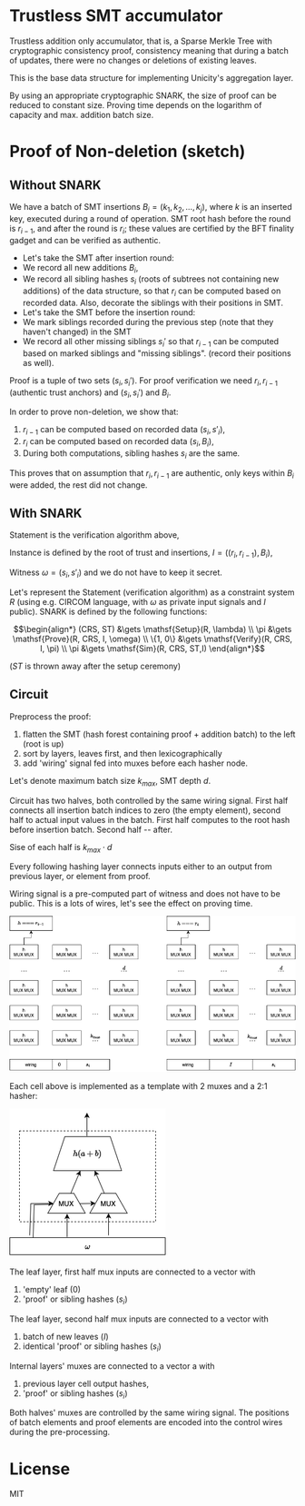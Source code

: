 # Trustless SMT accumulator

Trustless addition only accumulator, that is, a Sparse Merkle Tree with cryptographic consistency proof, consistency meaning that during a batch of updates, there were no changes or deletions of existing leaves.

This is the base data structure for implementing Unicity's aggregation layer.

By using an appropriate cryptographic SNARK, the size of proof can be reduced to constant size. Proving time depends on the logarithm of capacity and max. addition batch size.

# Proof of Non-deletion (sketch)

## Without SNARK

We have a batch of SMT insertions $B_i = (k_1, k_2, \dots, k_j)$, where $k$ is an inserted key, executed during a round of operation. SMT root hash before the round is $r_{i-1}$, and after the round is $r_i$; these values are certified by the BFT finality gadget and can be verified as authentic.

   - Let's take the SMT after insertion round:
   - We record all new additions $B_i$,
   - We record all sibling hashes $s_i$ (roots of subtrees not containing new additions) of the data structure, so that $r_i$ can be computed based on recorded data. Also, decorate the siblings with their positions in SMT.
   - Let's take the SMT before the insertion round:
   - We mark siblings recorded during the previous step (note that they haven't changed) in the SMT
   - We record all other missing siblings $s_i'$ so that $r_{i-1}$ can be computed based on marked siblings and "missing siblings". (record their positions as well).


Proof is a tuple of two sets $(s_i, s_i')$. For proof verification we need $r_i, r_{i-1}$ (authentic trust anchors) and $(s_i, s_i')$ and $B_i$.

In order to prove non-deletion, we show that:

1. $r_{i-1}$ can be computed based on recorded data $(s_i, s'_i)$,
1. $r_i$ can be computed based on recorded data $(s_i, B_i)$,
1. During both computations, sibling hashes $s_i$  are the same.

This proves that on assumption that $r_i, r_{i-1}$ are authentic, only keys within $B_i$ were added, the rest did not change.


## With SNARK

Statement is the verification algorithm above,

Instance is defined by the root of trust and insertions, $I = ((r_i, r_{i-1}),B_i)$,

Witness $\omega = (s_i, s'_i)$ and we do not have to keep it secret.

Let's represent the Statement (verification algorithm) as a constraint system $R$ (using e.g. CIRCOM language, with $\omega$ as private input signals and $I$ public). SNARK is defined by the following functions:

$$\begin{align*}
(CRS, ST) &\gets \mathsf{Setup}(R, \lambda) \\
      \pi &\gets \mathsf{Prove}(R, CRS, I, \omega) \\
 \{1, 0\} &\gets \mathsf{Verify}(R, CRS, I, \pi) \\
      \pi &\gets \mathsf{Sim}(R, CRS, ST,I)
\end{align*}$$

($ST$ is thrown away after the setup ceremony)


## Circuit


Preprocess the proof:

1. flatten the SMT (hash forest containing proof + addition batch) to the left (root is up)
1. sort by layers, leaves first, and then lexicographically
1. add 'wiring' signal fed into muxes before each hasher node.

Let's denote maximum batch size $k_{max}$, SMT depth $d$.

Circuit has two halves, both controlled by the same wiring signal. First half connects all insertion batch indices to zero (the empty element), second half to actual input values in the batch.
First half computes to the root hash before insertion batch. Second half -- after.

Sise of each half is $k_{max} \cdot d$

Every following hashing layer connects inputs either to an output from previous layer, or element from proof.

Wiring signal is a pre-computed part of witness and does not have to be public. This is a lots of wires, let's see the effect on proving time.

![circuit](./pic/smt-circuit.drawio.png)

Each cell above is implemented as a template with 2 muxes and a 2:1 hasher:

![one cell](./pic/smt-circuit-cell.drawio.png)

The leaf layer, first half mux inputs are connected to a vector with

1. 'empty' leaf ($0$)
1. 'proof' or sibling hashes ($s_i$)

The leaf layer, second half mux inputs are connected to a vector with

1. batch of new leaves ($I$)
1. identical 'proof' or sibling hashes ($s_i$)


Internal layers' muxes are connected to a vector a with

1. previous layer cell output hashes,
1. 'proof' or sibling hashes ($s_i$)

Both halves' muxes are controlled by the same wiring signal. The positions of batch elements and proof elements are encoded into the control wires during the pre-processing.


# License
MIT